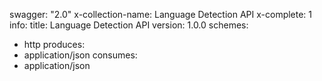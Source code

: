 swagger: "2.0"
x-collection-name: Language Detection API
x-complete: 1
info:
  title: Language Detection API
  version: 1.0.0
schemes:
- http
produces:
- application/json
consumes:
- application/json